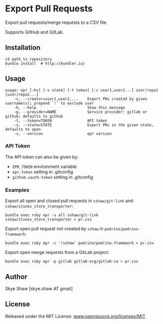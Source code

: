 # Export Pull Requests

Export pull requests/merge requests to a CSV file.

Supports GitHub and GitLab.

## Installation

    cd path_to_repository
    bundle install  # http://bundler.io/

## Usage

    usage: epr [-hv] [-s state] [-t token] [-c user1,user2...] user/repo1 [user/repo2...]
        -c, --creator=user1,user2,...    Export PRs created by given username(s); prepend `!' to exclude user
        -h, --help                       Show this message
        -p, --provider=NAME              Service provider: gitlab or github; defaults to github
        -t, --token=TOKEN                API token
        -s, --state=STATE                Export PRs in the given state, defaults to open
        -v, --version                    epr version

### API Token

The API token can also be given by:

* `EPR_TOKEN` environment variable
* `epr.token` setting in .gitconfig
* `github.oauth-token` setting in .gitconfig

### Examples

Export all open and closed pull requests in `sshaw/git-link` and `sshaw/itunes_store_transporter`:

    bundle exec ruby epr -s all sshaw/git-link sshaw/itunes_store_transporter > pr.csv

Export open pull request not created by `sshaw` in `padrino/padrino-framework`:

    bundle exec ruby epr -c '!sshaw' padrino/padrino-framework > pr.csv

Export open merge requests from a GitLab project:

    bundle exec ruby epr -p gitlab gitlab-org/gitlab-ce > pr.csv

## Author

Skye Shaw [skye.shaw AT gmail]

## License

Released under the MIT License: www.opensource.org/licenses/MIT
